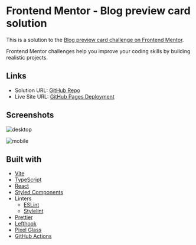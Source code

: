 # Frontend Mentor - Blog preview card solution

This is a solution to the [Blog preview card challenge on Frontend Mentor](https://www.frontendmentor.io/challenges/blog-preview-card-ckPaj01IcS).

Frontend Mentor challenges help you improve your coding skills by building realistic projects.

## Links

- Solution URL: [GitHub Repo](https://github.com/ha308ing/front-ment_blog-preview-card/)
- Live Site URL: [GitHub Pages Deployment](https://ha308ing.github.io/front-ment_blog-preview-card/)

## Screenshots

![desktop](./blog-preview-card-main/design/desktop-result.png)

![mobile](./blog-preview-card-main/design/mobile-result.png)

## Built with

- [Vite](https://vitejs.dev/)
- [TypeScript](https://www.typescriptlang.org/)
- [React](https://reactjs.org/)
- [Styled Components](https://styled-components.com/)
- Linters
  - [ESLint](https://eslint.org/)
  - [Stylelint](https://stylelint.io/)
- [Prettier](https://prettier.io/)
- [Lefthook](https://github.com/evilmartians/lefthook)
- [Pixel Glass](https://yoksel.github.io/pixel-glass-js/)
- [GitHub Actions](https://resources.github.com/learn/pathways/automation/essentials/automated-application-deployment-with-github-actions-and-pages/)
